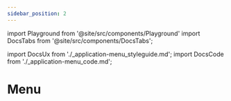 ```yaml
---
sidebar_position: 2
---
```


import Playground from '@site/src/components/Playground'
import DocsTabs from '@site/src/components/DocsTabs';

import DocsUx from './\_application-menu_styleguide.md';
import DocsCode from './\_application-menu_code.md';

# Menu

<DocsTabs styleguide={DocsUx} code={DocsCode} />
